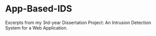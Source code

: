 # App-Based-IDS
Excerpts from my 3rd-year Dissertation Project: An Intrusion Detection System for a Web Application.
